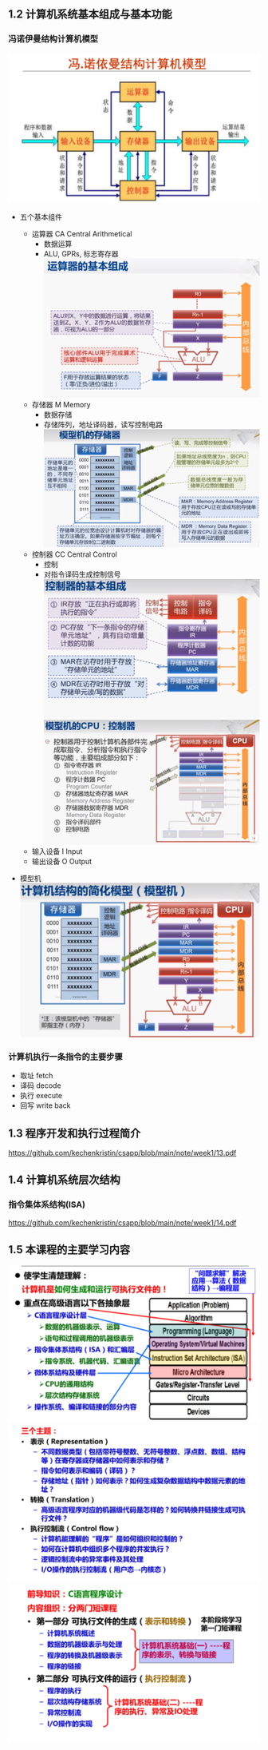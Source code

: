 ## 1.2 计算机系统基本组成与基本功能
### 冯诺伊曼结构计算机模型
![avatar](https://github.com/kechenkristin/imagesGitHub/blob/main/notes/csapp/Von.png)
- 五个基本组件
	- 运算器 CA Central Arithmetical  
		- 数据运算
		- ALU, GPRs, 标志寄存器
![avatar](https://github.com/kechenkristin/imagesGitHub/blob/main/notes/csapp/CA.png)
	- 存储器 M Memory
		- 数据存储
		- 存储阵列，地址译码器，读写控制电路
![avatar](https://github.com/kechenkristin/imagesGitHub/blob/main/notes/csapp/M.png)
	- 控制器 CC Central Control
		- 控制
		- 对指令译码生成控制信号
![avatar](https://github.com/kechenkristin/imagesGitHub/blob/main/notes/csapp/CC.png)
![avatar](https://github.com/kechenkristin/imagesGitHub/blob/main/notes/csapp/CC2.png)
	- 输入设备 I Input
	- 输出设备 O Output

- 模型机
![avatar](https://github.com/kechenkristin/imagesGitHub/blob/main/notes/csapp/gen.png)

### 计算机执行一条指令的主要步骤
- 取址 fetch
- 译码 decode
- 执行 execute
- 回写 write back

## 1.3 程序开发和执行过程简介
https://github.com/kechenkristin/csapp/blob/main/note/week1/13.pdf

## 1.4 计算机系统层次结构
### 指令集体系结构(ISA)
https://github.com/kechenkristin/csapp/blob/main/note/week1/14.pdf

## 1.5 本课程的主要学习内容
![avatar](https://github.com/kechenkristin/imagesGitHub/blob/main/notes/csapp/goal1.png)
![avatar](https://github.com/kechenkristin/imagesGitHub/blob/main/notes/csapp/goal2.png)
![avatar](https://github.com/kechenkristin/imagesGitHub/blob/main/notes/csapp/goal3.png)
